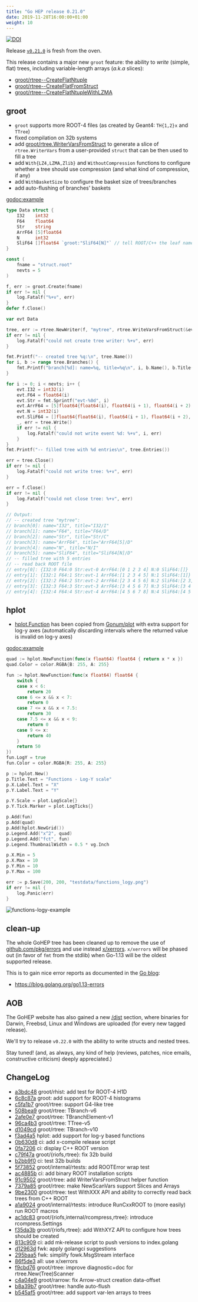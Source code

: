 ```yaml
---
title: "Go HEP release 0.21.0"
date: 2019-11-28T16:00:00+01:00
weight: 10
---
```

[![DOI](https://zenodo.org/badge/DOI/10.5281/zenodo.3556711.svg)](https://doi.org/10.5281/zenodo.3556711)

Release [`v0.21.0`](https://github.com/go-hep/hep/tree/v0.21.0) is fresh from the oven.

This release contains a major new `groot` feature: the ability to *write* (simple, flat) trees, including variable-length arrays (_a.k.a_ slices):

- [groot/rtree--CreateFlatNtuple](https://godoc.org/go-hep.org/x/hep/groot/rtree#example-package--CreateFlatNtuple)
- [groot/rtree--CreateFlatFromStruct](https://godoc.org/go-hep.org/x/hep/groot/rtree#example-package--CreateFlatNtupleFromStruct)
- [groot/rtree--CreateFlatNtupleWithLZMA](https://godoc.org/go-hep.org/x/hep/groot/rtree#example-package--CreateFlatNtupleWithLZMA)

## groot

- `groot` supports more ROOT-4 files (as created by Geant4: `TH{1,2}x` and `TTree`)
- fixed compilation on 32b systems
- add [groot/rtree.WriterVarsFromStruct](https://godoc.org/go-hep.org/x/hep/groot/rtree#WriteVarsFromStruct) to generate a slice of `rtree.WriterVars` from a user-provided `struct` that can be then used to fill a tree
- add `With{LZ4,LZMA,Zlib}` and `WithoutCompression` functions to configure whether a tree should use compression (and what kind of compression, if any)
- add `WithBasketSize` to configure the basket size of trees/branches
- add auto-flushing of branches' baskets

[godoc:example](https://godoc.org/go-hep.org/x/hep/groot/rtree#example-package--CreateFlatNtupleFromStruct)
```go
type Data struct {
    I32    int32
    F64    float64
    Str    string
    ArrF64 [5]float64
    N      int32
    SliF64 []float64 `groot:"SliF64[N]"` // tell ROOT/C++ the leaf name and the leaf holding the count
}

const (
    fname = "struct.root"
    nevts = 5
)

f, err := groot.Create(fname)
if err != nil {
    log.Fatalf("%+v", err)
}
defer f.Close()

var evt Data

tree, err := rtree.NewWriter(f, "mytree", rtree.WriteVarsFromStruct(&evt))
if err != nil {
    log.Fatalf("could not create tree writer: %+v", err)
}

fmt.Printf("-- created tree %q:\n", tree.Name())
for i, b := range tree.Branches() {
    fmt.Printf("branch[%d]: name=%q, title=%q\n", i, b.Name(), b.Title())
}

for i := 0; i < nevts; i++ {
    evt.I32 = int32(i)
    evt.F64 = float64(i)
    evt.Str = fmt.Sprintf("evt-%0d", i)
    evt.ArrF64 = [5]float64{float64(i), float64(i + 1), float64(i + 2), float64(i + 3), float64(i + 4)}
    evt.N = int32(i)
    evt.SliF64 = []float64{float64(i), float64(i + 1), float64(i + 2), float64(i + 3), float64(i + 4)}[:i]
    _, err = tree.Write()
    if err != nil {
        log.Fatalf("could not write event %d: %+v", i, err)
    }
}
fmt.Printf("-- filled tree with %d entries\n", tree.Entries())

err = tree.Close()
if err != nil {
    log.Fatalf("could not write tree: %+v", err)
}

err = f.Close()
if err != nil {
    log.Fatalf("could not close tree: %+v", err)
}

// Output:
// -- created tree "mytree":
// branch[0]: name="I32", title="I32/I"
// branch[1]: name="F64", title="F64/D"
// branch[2]: name="Str", title="Str/C"
// branch[3]: name="ArrF64", title="ArrF64[5]/D"
// branch[4]: name="N", title="N/I"
// branch[5]: name="SliF64", title="SliF64[N]/D"
// -- filled tree with 5 entries
// -- read back ROOT file
// entry[0]: {I32:0 F64:0 Str:evt-0 ArrF64:[0 1 2 3 4] N:0 SliF64:[]}
// entry[1]: {I32:1 F64:1 Str:evt-1 ArrF64:[1 2 3 4 5] N:1 SliF64:[1]}
// entry[2]: {I32:2 F64:2 Str:evt-2 ArrF64:[2 3 4 5 6] N:2 SliF64:[2 3]}
// entry[3]: {I32:3 F64:3 Str:evt-3 ArrF64:[3 4 5 6 7] N:3 SliF64:[3 4 5]}
// entry[4]: {I32:4 F64:4 Str:evt-4 ArrF64:[4 5 6 7 8] N:4 SliF64:[4 5 6 7]}
```

## hplot

- [hplot.Function](https://godoc.org/go-hep.org/x/hep/hplot#Function) has been copied from [Gonum/plot](https://godoc.org/gonum.org/v1/plot/plotter#Function) with extra support for log-y axes (automatically discarding intervals where the returned value is invalid on log-y axes)

[godoc:example](https://godoc.org/go-hep.org/x/hep/hplot#example-Function--LogY)
```go
quad := hplot.NewFunction(func(x float64) float64 { return x * x })
quad.Color = color.RGBA{B: 255, A: 255}

fun := hplot.NewFunction(func(x float64) float64 {
    switch {
    case x < 6:
        return 20
    case 6 <= x && x < 7:
        return 0
    case 7 <= x && x < 7.5:
        return 30
    case 7.5 <= x && x < 9:
        return 0
    case 9 <= x:
        return 40
    }
    return 50
})
fun.LogY = true
fun.Color = color.RGBA{R: 255, A: 255}

p := hplot.New()
p.Title.Text = "Functions - Log-Y scale"
p.X.Label.Text = "X"
p.Y.Label.Text = "Y"

p.Y.Scale = plot.LogScale{}
p.Y.Tick.Marker = plot.LogTicks{}

p.Add(fun)
p.Add(quad)
p.Add(hplot.NewGrid())
p.Legend.Add("x^2", quad)
p.Legend.Add("fct", fun)
p.Legend.ThumbnailWidth = 0.5 * vg.Inch

p.X.Min = 5
p.X.Max = 10
p.Y.Min = 10
p.Y.Max = 100

err := p.Save(200, 200, "testdata/functions_logy.png")
if err != nil {
    log.Panic(err)
}
```
![functions-logy-example](https://github.com/go-hep/hep/raw/master/hplot/testdata/functions_logy_golden.png)

## clean-up

The whole GoHEP tree has been cleaned up to remove the use of [github.com/pkg/errors](https://godoc.org/github.com/pkg/errors) and use instead [x/xerrors](https://godoc.org/golang.org/x/xerrors).
`x/xerrors` will be phased out (in favor of `fmt` from the stdlib) when Go-1.13 will be the oldest supported release.

This is to gain nice error reports as documented in the [Go blog](https://blog.golang.org):

- https://blog.golang.org/go1.13-errors

## AOB

The GoHEP website has also gained a new [/dist](/dist) section, where binaries for Darwin, Freebsd, Linux and Windows are uploaded (for every new tagged release).

We'll try to release `v0.22.0` with the ability to write structs and nested trees.

Stay tuned! (and, as always, any kind of help (reviews, patches, nice emails, constructive criticism) deeply appreciated.)

## ChangeLog

* [a3bdc48](/commit/a3bdc48) groot/rhist: add test for ROOT-4 H1D
* [6c8c87a](/commit/6c8c87a) groot: add support for ROOT-4 histograms
* [c5fa1b7](/commit/c5fa1b7) groot/rtree: support G4-like tree
* [508bea9](/commit/508bea9) groot/rtree: TBranch-v6
* [2afe0e7](/commit/2afe0e7) groot/rtree: TBranchElement-v1
* [96ca4b3](/commit/96ca4b3) groot/rtree: TTree-v5
* [d1049cd](/commit/d1049cd) groot/rtree: TBranch-v10
* [f3ad4a5](/commit/f3ad4a5) hplot: add support for log-y based functions
* [0b630d8](/commit/0b630d8) ci: add x-compile release script
* [0fa7206](/commit/0fa7206) ci: display C++ ROOT version
* [c79f47a](/commit/c79f47a) groot/{riofs,rtree}: fix 32b build
* [b2bb9f0](/commit/b2bb9f0) ci: test 32b builds
* [5f73852](/commit/5f73852) groot/internal/rtests: add ROOTError wrap test
* [ac4885b](/commit/ac4885b) ci: add binary ROOT installation scripts
* [91c9502](/commit/91c9502) groot/rtree: add WriterVarsFromStruct helper function
* [7379a85](/commit/7379a85) groot/rtree: make NewScanVars support Slices and Arrays
* [9be2300](/commit/9be2300) groot/rtree: test WithXXX API and ability to correctly read back trees from C++ ROOT
* [a1a9024](/commit/a1a9024) groot/internal/rtests: introduce RunCxxROOT to (more easily) run ROOT macros
* [ac1dc83](/commit/ac1dc83) groot/{riofs,internal/rcompress,rtree}: introduce rcompress.Settings
* [f35da3b](/commit/f35da3b) groot/{riofs,rtree}: add WithXYZ API to configure how trees should be created
* [813c909](/commit/813c909) ci: add mk-release script to push versions to index.golang
* [d12963d](/commit/d12963d) fwk: apply golangci suggestions
* [295baa5](/commit/295baa5) fwk: simplify fowk.MsgStream interface
* [86f5de3](/commit/86f5de3) all: use x/xerrors
* [f9cbd76](/commit/f9cbd76) groot/rtree: improve diagnostic+doc for rtree.New(Tree)Scanner
* [c4a04e9](/commit/c4a04e9) groot/rarrow: fix Arrow-struct creation data-offset
* [b8a39b7](/commit/b8a39b7) groot/rtree: handle auto-flush
* [b545af5](/commit/b545af5) groot/rtree: add support var-len arrays to trees


